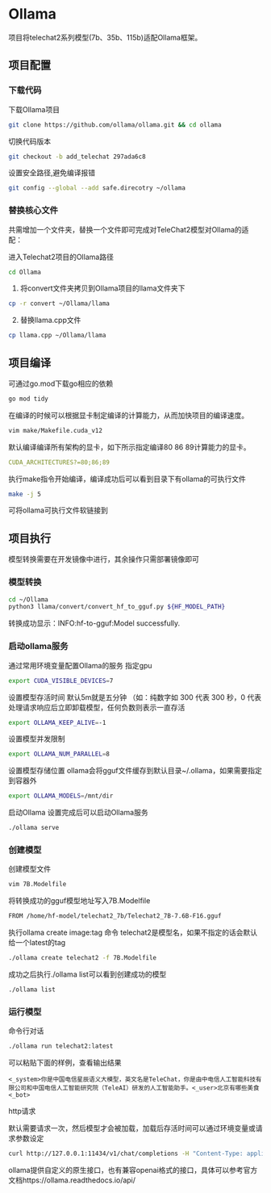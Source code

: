 # Ollama
项目将telechat2系列模型(7b、35b、115b)适配Ollama框架。

## 项目配置

### 下载代码
下载Ollama项目
```bash
git clone https://github.com/ollama/ollama.git && cd ollama
```

切换代码版本
```bash
git checkout -b add_telechat 297ada6c8
```

设置安全路径,避免编译报错
```bash
git config --global --add safe.direcotry ~/ollama
```

### 替换核心文件
共需增加一个文件夹，替换一个文件即可完成对TeleChat2模型对Ollama的适配：

进入Telechat2项目的Ollama路径
```bash
cd Ollama
```

1. 将convert文件夹拷贝到Ollama项目的llama文件夹下
```bash
cp -r convert ~/Ollama/llama
```

2. 替换llama.cpp文件
```bash
cp llama.cpp ~/Ollama/llama
```

## 项目编译
可通过go.mod下载go相应的依赖

```bash
go mod tidy
```

在编译的时候可以根据显卡制定编译的计算能力，从而加快项目的编译速度。

```bash
vim make/Makefile.cuda_v12
```
默认编译编译所有架构的显卡，如下所示指定编译80 86 89计算能力的显卡。
```yaml
CUDA_ARCHITECTURES?=80;86;89
```
执行make指令开始编译，编译成功后可以看到目录下有ollama的可执行文件
```bash
make -j 5
```

可将ollama可执行文件软链接到

## 项目执行
模型转换需要在开发镜像中进行，其余操作只需部署镜像即可

### 模型转换
```bash
cd ~/Ollama
python3 llama/convert/convert_hf_to_gguf.py ${HF_MODEL_PATH}
```

转换成功显示：INFO:hf-to-gguf:Model successfully.

###  启动ollama服务
通过常用环境变量配置Ollama的服务
指定gpu
```bash
export CUDA_VISIBLE_DEVICES=7
```

设置模型存活时间
默认5m就是五分钟 （如：纯数字如 300 代表 300 秒，0 代表处理请求响应后立即卸载模型，任何负数则表示一直存活
```bash
export OLLAMA_KEEP_ALIVE=-1
```
设置模型并发限制
```bash
export OLLAMA_NUM_PARALLEL=8
```
设置模型存储位置
ollama会将gguf文件缓存到默认目录~/.ollama，如果需要指定到容器外
```bash
export OLLAMA_MODELS=/mnt/dir
```
启动Ollama
设置完成后可以启动Ollama服务
```bash
./ollama serve
```

### 创建模型
创建模型文件
```bash
vim 7B.Modelfile
```

将转换成功的gguf模型地址写入7B.Modelfile
```bash
FROM /home/hf-model/telechat2_7b/Telechat2_7B-7.6B-F16.gguf
```

执行ollama create image:tag 命令 telechat2是模型名，如果不指定的话会默认给一个latest的tag
```bash
./ollama create telechat2 -f 7B.Modelfile 
```

成功之后执行./ollama list可以看到创建成功的模型
```bash
./ollama list
```

### 运行模型

命令行对话
```bash
./ollama run telechat2:latest
```

可以粘贴下面的样例，查看输出结果

```text
<_system>你是中国电信星辰语义大模型，英文名是TeleChat，你是由中电信人工智能科技有限公司和中国电信人工智能研究院（TeleAI）研发的人工智能助手。<_user>北京有哪些美食<_bot>
```

http请求

默认需要请求一次，然后模型才会被加载，加载后存活时间可以通过环境变量或请求参数设定

```bash
curl http://127.0.0.1:11434/v1/chat/completions -H "Content-Type: application/json" -d '{  "model": "telechat2:latest",  "messages": [ {"role": "user", "content": "Why is the sky blue?"}  ],  "temperature": 0.7,  "top_p": 0.8, "max_tokens": 30, "stream": false}'
```

ollama提供自定义的原生接口，也有兼容openai格式的接口，具体可以参考官方文档https://ollama.readthedocs.io/api/ 

